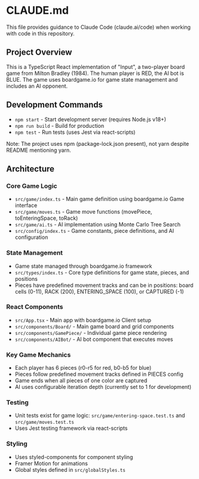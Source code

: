 # CLAUDE.md

This file provides guidance to Claude Code (claude.ai/code) when working with code in this repository.

## Project Overview

This is a TypeScript React implementation of "Input", a two-player board game from Milton Bradley (1984). The human player is RED, the AI bot is BLUE. The game uses boardgame.io for game state management and includes an AI opponent.

## Development Commands

- `npm start` - Start development server (requires Node.js v18+)
- `npm run build` - Build for production
- `npm test` - Run tests (uses Jest via react-scripts)

Note: The project uses npm (package-lock.json present), not yarn despite README mentioning yarn.

## Architecture

### Core Game Logic
- `src/game/index.ts` - Main game definition using boardgame.io Game interface
- `src/game/moves.ts` - Game move functions (movePiece, toEnteringSpace, toRack)
- `src/game/ai.ts` - AI implementation using Monte Carlo Tree Search
- `src/config/index.ts` - Game constants, piece definitions, and AI configuration

### State Management
- Game state managed through boardgame.io framework
- `src/types/index.ts` - Core type definitions for game state, pieces, and positions
- Pieces have predefined movement tracks and can be in positions: board cells (0-11), RACK (200), ENTERING_SPACE (100), or CAPTURED (-1)

### React Components
- `src/App.tsx` - Main app with boardgame.io Client setup
- `src/components/Board/` - Main game board and grid components
- `src/components/GamePiece/` - Individual game piece rendering
- `src/components/AIBot/` - AI bot component that executes moves

### Key Game Mechanics
- Each player has 6 pieces (r0-r5 for red, b0-b5 for blue)
- Pieces follow predefined movement tracks defined in PIECES config
- Game ends when all pieces of one color are captured
- AI uses configurable iteration depth (currently set to 1 for development)

### Testing
- Unit tests exist for game logic: `src/game/entering-space.test.ts` and `src/game/moves.test.ts`
- Uses Jest testing framework via react-scripts

### Styling
- Uses styled-components for component styling
- Framer Motion for animations
- Global styles defined in `src/globalStyles.ts`